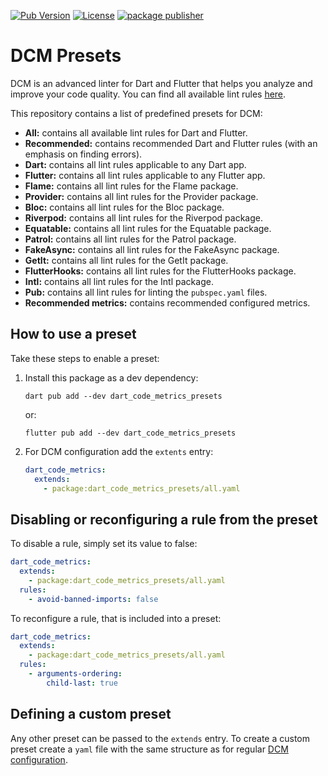 [![Pub Version](https://img.shields.io/pub/v/dart_code_metrics_presets?logo=dart&logoColor=white)](https://pub.dev/packages/dart_code_metrics_presets/)
[![License](https://img.shields.io/github/license/CQLabs/dart-code-metrics-presets)](https://github.com/CQLabs/dart-code-metrics-presets/blob/main/LICENSE)
[![package publisher](https://img.shields.io/pub/publisher/dart_code_metrics.svg)](https://pub.dev/packages/dart_code_metrics/publisher)

# DCM Presets

DCM is an advanced linter for Dart and Flutter that helps you analyze and improve your code quality. You can find all available lint rules [here](https://dcm.dev/docs/rules/).

This repository contains a list of predefined presets for DCM:

- **All:** contains all available lint rules for Dart and Flutter.
- **Recommended:** contains recommended Dart and Flutter rules (with an emphasis on finding errors).
- **Dart:** contains all lint rules applicable to any Dart app.
- **Flutter:** contains all lint rules applicable to any Flutter app.
- **Flame:** contains all lint rules for the Flame package.
- **Provider:** contains all lint rules for the Provider package.
- **Bloc:** contains all lint rules for the Bloc package.
- **Riverpod:** contains all lint rules for the Riverpod package.
- **Equatable:** contains all lint rules for the Equatable package.
- **Patrol:** contains all lint rules for the Patrol package.
- **FakeAsync:** contains all lint rules for the FakeAsync package.
- **GetIt:** contains all lint rules for the GetIt package.
- **FlutterHooks:** contains all lint rules for the FlutterHooks package.
- **Intl:** contains all lint rules for the Intl package.
- **Pub:** contains all lint rules for linting the `pubspec.yaml` files.
- **Recommended metrics:** contains recommended configured metrics.

## How to use a preset

Take these steps to enable a preset:

1. Install this package as a dev dependency:

   ```terminal
   dart pub add --dev dart_code_metrics_presets
   ```

   or:

   ```terminal
   flutter pub add --dev dart_code_metrics_presets
   ```

2. For DCM configuration add the `extents` entry:

   ```yaml
   dart_code_metrics:
     extends:
       - package:dart_code_metrics_presets/all.yaml
   ```

## Disabling or reconfiguring a rule from the preset

To disable a rule, simply set its value to false:

```yaml
dart_code_metrics:
  extends:
    - package:dart_code_metrics_presets/all.yaml
  rules:
    - avoid-banned-imports: false
```

To reconfigure a rule, that is included into a preset:

```yaml
dart_code_metrics:
  extends:
    - package:dart_code_metrics_presets/all.yaml
  rules:
    - arguments-ordering:
        child-last: true
```

## Defining a custom preset

Any other preset can be passed to the `extends` entry. To create a custom preset create a `yaml` file with the same structure as for regular [DCM configuration](https://dcm.dev/docs/configuration/).
